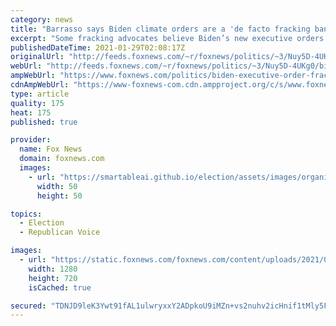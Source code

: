 ```yaml
---
category: news
title: "Barrasso says Biden climate orders are a 'de facto fracking ban'"
excerpt: "Some fracking advocates believe Biden’s new executive orders aimed at curbing oil and gas drilling effectively break his promise not to ban fracking."
publishedDateTime: 2021-01-29T02:08:17Z
originalUrl: "http://feeds.foxnews.com/~r/foxnews/politics/~3/Nuy5D-4UKg0/biden-executive-order-fracking-ban"
webUrl: "http://feeds.foxnews.com/~r/foxnews/politics/~3/Nuy5D-4UKg0/biden-executive-order-fracking-ban"
ampWebUrl: "https://www.foxnews.com/politics/biden-executive-order-fracking-ban.amp"
cdnAmpWebUrl: "https://www-foxnews-com.cdn.ampproject.org/c/s/www.foxnews.com/politics/biden-executive-order-fracking-ban.amp"
type: article
quality: 175
heat: 175
published: true

provider:
  name: Fox News
  domain: foxnews.com
  images:
    - url: "https://smartableai.github.io/election/assets/images/organizations/foxnews.com-50x50.jpg"
      width: 50
      height: 50

topics:
  - Election
  - Republican Voice

images:
  - url: "https://static.foxnews.com/foxnews.com/content/uploads/2021/01/25a63129-Biden-thumb.jpg"
    width: 1280
    height: 720
    isCached: true

secured: "TDNJD9leK3Ywt91fAL1ulwryxxY2ADpkoU9iMZn+vs2nuhv2icHnif1tMly5Fbq9f+uaWSr/O76YifXwC83LpbX+e8iPX+vmiyWUbKg4Uhl/Aaa6zSvHNRAvtfIpYP8FcwdXvNBRTUvSxWJvvp8jRwslmtqNTV61JeKvj+99rDYKAh1meXPWg1UceRIo7X0mkb4DE8ezFCI3EIDwCbNn5R7uQN+eUPS+gT25nY7lJquGXyC/6TwSYejsH/E4t477H+V8oLrp7fXPG4/v1tLOUFGplZvGIDU5ey0agD5fmbGByqJ4EYc5+2rb8uJL1XyeZkax39JuX1ZhwfaUm2GKmAwkndYWlzSYMB1vOf/dIdY=;UEbXq6zMcy4zpvKx1A5Wbg=="
---
```


